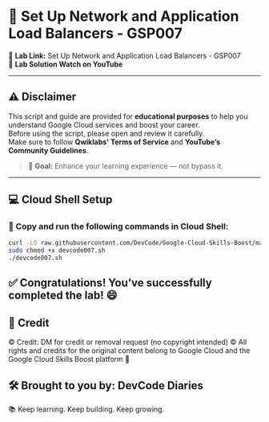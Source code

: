 # 📘 Set Up Network and Application Load Balancers - GSP007

🚀 **Lab Link:** Set Up Network and Application Load Balancers - GSP007  
🎥 **Lab Solution Watch on YouTube**

---

## ⚠️ Disclaimer

This script and guide are provided for **educational purposes** to help you understand Google Cloud services and boost your career.  
Before using the script, please open and review it carefully.  
Make sure to follow **Qwiklabs' Terms of Service** and **YouTube’s Community Guidelines**.

> 🎯 **Goal:** Enhance your learning experience — not bypass it.

---

## 💻 Cloud Shell Setup

### 🚨 Copy and run the following commands in Cloud Shell:

```bash
curl -LO raw.githubusercontent.com/DevCode/Google-Cloud-Skills-Boost/master/Set%200Up%20Network%200and%20Application%200Load%20Balancers/devcode007.sh
sudo chmod +x devcode007.sh
./devcode007.sh
```
## ✅ Congratulations! You’ve successfully completed the lab! 😄
## 📝 Credit
© Credit: DM for credit or removal request (no copyright intended)
© All rights and credits for the original content belong to Google Cloud and the Google Cloud Skills Boost platform 🙏

## 🛠️ Brought to you by: DevCode Diaries
📚 Keep learning. Keep building. Keep growing.
